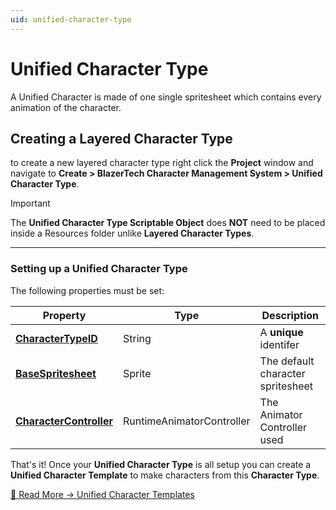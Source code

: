 ```yaml
---
uid: unified-character-type
---
```


# Unified Character Type
A Unified Character is made of one single spritesheet which contains every animation of the character.

## Creating a Layered Character Type
to create a new layered character type right click the **Project** window and navigate to **Create > BlazerTech Character Management System > Unified Character Type**.

> [!IMPORTANT]
> The **Unified Character Type Scriptable Object** does **NOT** need to be placed inside a Resources folder unlike **Layered Character Types**.

---

### Setting up a Unified Character Type
The following properties must be set:

| Property                | Type                      | Description
|-----------------------------------------------------------------------------|---------------------------|---------------------------
| **[CharacterTypeID](character-type-fields.md#charactertypeid)**         | String                    | A **unique** identifer
| **[BaseSpritesheet](character-type-fields.md#basespritesheet)**         | Sprite                    | The default character spritesheet
| **[CharacterController](character-type-fields.md#charactercontroller)** | RuntimeAnimatorController | The Animator Controller used

That's it! Once your **Unified Character Type** is all setup you can create a **Unified Character Template** to make characters from this **Character Type**.

[🔗 Read More → Unified Character Templates](character-templates.md#unified-character-template)